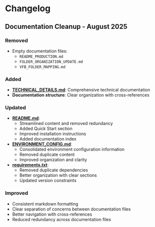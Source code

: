 # Changelog

## Documentation Cleanup - August 2025

### Removed
- Empty documentation files:
  - `README_PRODUCTION.md`
  - `FOLDER_ORGANIZATION_UPDATE.md` 
  - `VFB_FOLDER_MAPPING.md`

### Added
- **[TECHNICAL_DETAILS.md](TECHNICAL_DETAILS.md)**: Comprehensive technical documentation
- **Documentation structure**: Clear organization with cross-references

### Updated
- **[README.md](README.md)**: 
  - Streamlined content and removed redundancy
  - Added Quick Start section
  - Improved installation instructions
  - Added documentation index
- **[ENVIRONMENT_CONFIG.md](ENVIRONMENT_CONFIG.md)**:
  - Consolidated environment configuration information
  - Removed duplicate content
  - Improved organization and clarity
- **[requirements.txt](requirements.txt)**:
  - Removed duplicate dependencies
  - Better organization with clear sections
  - Updated version constraints

### Improved
- Consistent markdown formatting
- Clear separation of concerns between documentation files
- Better navigation with cross-references
- Reduced redundancy across documentation files
